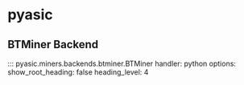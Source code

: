 # pyasic
## BTMiner Backend

::: pyasic.miners.backends.btminer.BTMiner
    handler: python
    options:
        show_root_heading: false
        heading_level: 4
